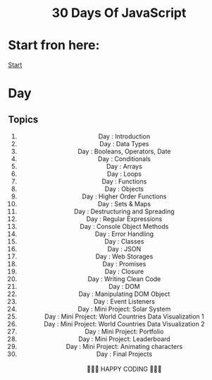 <h1 align="center">30 Days Of JavaScript</h1>

<h1>Start fron here: </h1>

[Start](./Day_1/readme.md)

# Day 
## Topics
<ol align="center">
<li>Day : Introduction</li>
<li>Day : Data Types</li>
<li>Day : Booleans, Operators, Date</li>
<li>Day : Conditionals</li>
<li>Day : Arrays</li>
<li>Day : Loops</li>
<li>Day : Functions</li>
<li>Day : Objects</li>
<li>Day : Higher Order Functions</li>
<li>Day : Sets & Maps</li>
<li>Day : Destructuring and Spreading</li>
<li>Day : Regular Expressions</li>
<li>Day : Console Object Methods</li>
<li>Day : Error Handling</li>
<li>Day : Classes</li>
<li>Day : JSON</li>
<li>Day : Web Storages</li>
<li>Day : Promises</li>
<li>Day : Closure</li>
<li>Day : Writing Clean Code</li>
<li>Day : DOM</li>
<li>Day : Manipulating DOM Object</li>
<li>Day : Event Listeners</li>
<li>Day : Mini Project: Solar System</li>
<li>Day : Mini Project: World Countries Data Visualization 1</li>
<li>Day : Mini Project: World Countries Data Visualization 2</li>
<li>Day : Mini Project: Portfolio</li>
<li>Day : Mini Project: Leaderboard</li>
<li>Day : Mini Project: Animating characters</li>
<li>Day : Final Projects</li> <br>
🧡🧡🧡 HAPPY CODING 🧡🧡🧡
  
</ol>
